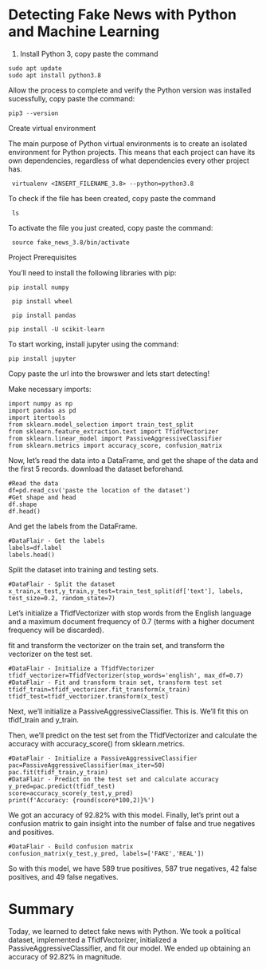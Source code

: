 # Detecting Fake News with Python and Machine Learning

1. Install Python 3, copy paste the command
```
sudo apt update
sudo apt install python3.8
```
Allow the process to complete and verify the Python version was installed sucessfully, copy paste the command:
```
pip3 --version
```
Create virtual environment

The main purpose of Python virtual environments is to create an isolated environment for Python projects. This means that each project can have its own dependencies, regardless of what dependencies every other project has.
```
 virtualenv <INSERT_FILENAME_3.8> --python=python3.8
```
 To check if the file has been created, copy paste the command
```
 ls
```
 To activate the file you just created, copy paste the command:
```
 source fake_news_3.8/bin/activate
```
Project Prerequisites

You’ll need to install the following libraries with pip:
 ```
 pip install numpy
 ```
 ```
  pip install wheel
  ```
  ```
   pip install pandas
   ```
   ```
   pip install -U scikit-learn
   ```
To start working, install jupyter using the command:
```
pip install jupyter
```   
Copy paste the url into the browswer and lets start detecting!


   Make necessary imports:
```
import numpy as np
import pandas as pd
import itertools
from sklearn.model_selection import train_test_split
from sklearn.feature_extraction.text import TfidfVectorizer
from sklearn.linear_model import PassiveAggressiveClassifier
from sklearn.metrics import accuracy_score, confusion_matrix
```
Now, let’s read the data into a DataFrame, and get the shape of the data and the first 5 records.
download the dataset beforehand.
```
#Read the data
df=pd.read_csv('paste the location of the dataset')
#Get shape and head
df.shape
df.head()
```
And get the labels from the DataFrame.
```
#DataFlair - Get the labels
labels=df.label
labels.head()
```
Split the dataset into training and testing sets.
```
#DataFlair - Split the dataset
x_train,x_test,y_train,y_test=train_test_split(df['text'], labels, test_size=0.2, random_state=7)
```

Let’s initialize a TfidfVectorizer with stop words from the English language and a maximum document frequency of 0.7 (terms with a higher document frequency will be discarded).

fit and transform the vectorizer on the train set, and transform the vectorizer on the test set.
```
#DataFlair - Initialize a TfidfVectorizer
tfidf_vectorizer=TfidfVectorizer(stop_words='english', max_df=0.7)
#DataFlair - Fit and transform train set, transform test set
tfidf_train=tfidf_vectorizer.fit_transform(x_train) 
tfidf_test=tfidf_vectorizer.transform(x_test)
```
 Next, we’ll initialize a PassiveAggressiveClassifier. This is. We’ll fit this on tfidf_train and y_train.

Then, we’ll predict on the test set from the TfidfVectorizer and calculate the accuracy with accuracy_score() from sklearn.metrics.
```
#DataFlair - Initialize a PassiveAggressiveClassifier
pac=PassiveAggressiveClassifier(max_iter=50)
pac.fit(tfidf_train,y_train)
#DataFlair - Predict on the test set and calculate accuracy
y_pred=pac.predict(tfidf_test)
score=accuracy_score(y_test,y_pred)
print(f'Accuracy: {round(score*100,2)}%')
```
 We got an accuracy of 92.82% with this model. Finally, let’s print out a confusion matrix to gain insight into the number of false and true negatives and positives.
```
#DataFlair - Build confusion matrix
confusion_matrix(y_test,y_pred, labels=['FAKE','REAL'])
```
So with this model, we have 589 true positives, 587 true negatives, 42 false positives, and 49 false negatives.

# Summary

Today, we learned to detect fake news with Python. We took a political dataset, implemented a TfidfVectorizer, initialized a PassiveAggressiveClassifier, and fit our model. We ended up obtaining an accuracy of 92.82% in magnitude.
